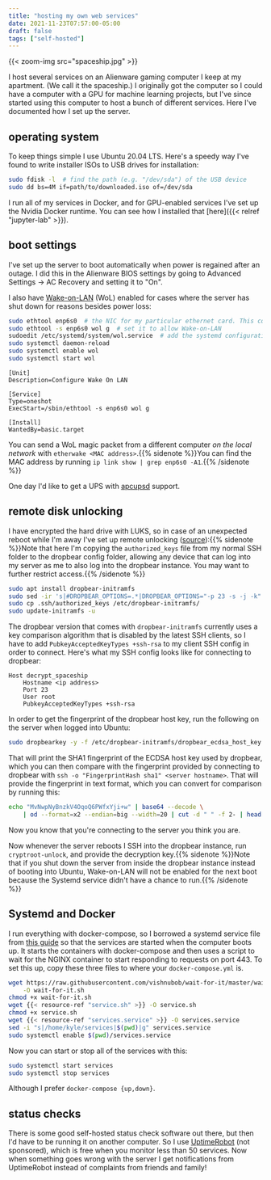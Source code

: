 ```yaml
---
title: "hosting my own web services"
date: 2021-11-23T07:57:00-05:00
draft: false
tags: ["self-hosted"]
---
```


{{< zoom-img src="spaceship.jpg" >}}

I host several services on an Alienware gaming computer I keep at my apartment. (We call it the spaceship.) I originally got the computer so I could have a computer with a GPU for machine learning projects, but I've since started using this computer to host a bunch of different services. Here I've documented how I set up the server.

## operating system

To keep things simple I use Ubuntu 20.04 LTS. Here's a speedy way I've found to write installer ISOs to USB drives for installation:

```sh
sudo fdisk -l  # find the path (e.g. "/dev/sda") of the USB device
sudo dd bs=4M if=path/to/downloaded.iso of=/dev/sda
```

I run all of my services in Docker, and for GPU-enabled services I've set up the Nvidia Docker runtime. You can see how I installed that [here]({{< relref "jupyter-lab" >}}).

## boot settings

I've set up the server to boot automatically when power is regained after an outage. I did this in the Alienware BIOS settings by going to Advanced Settings -> AC Recovery and setting it to "On".

I also have [Wake-on-LAN](https://help.ubuntu.com/community/WakeOnLan) (WoL) enabled for cases where the server has shut down for reasons besides power loss:

```sh
sudo ethtool enp6s0  # the NIC for my particular ethernet card. This command should list the letter "g" under "Supports Wake-on"
sudo ethtool -s enp6s0 wol g  # set it to allow Wake-on-LAN
sudoedit /etc/systemd/system/wol.service  # add the systemd configuration below so that the "g" is set at startup
sudo systemctl daemon-reload
sudo systemctl enable wol
sudo systemctl start wol
```

```systemd
[Unit]
Description=Configure Wake On LAN

[Service]
Type=oneshot
ExecStart=/sbin/ethtool -s enp6s0 wol g

[Install]
WantedBy=basic.target
```

You can send a WoL magic packet from a different computer *on the local network* with `etherwake <MAC address>`.{{% sidenote %}}You can find the MAC address by running `ip link show | grep enp6s0 -A1`.{{% /sidenote %}}

One day I'd like to get a UPS with [apcupsd](https://www.pontikis.net/blog/apc-ups-on-ubuntu-workstation) support.

## remote disk unlocking

I have encrypted the hard drive with LUKS, so in case of an unexpected reboot while I'm away I've set up remote unlocking ([source](https://hamy.io/post/0009/how-to-install-luks-encrypted-ubuntu-18.04.x-server-and-enable-remote-unlocking/)):{{% sidenote %}}Note that here I'm copying the `authorized_keys` file from my normal SSH folder to the dropbear config folder, allowing any device that can log into my server as me to also log into the dropbear instance. You may want to further restrict access.{{% /sidenote %}}

```sh
sudo apt install dropbear-initramfs
sudo sed -ir 's|#DROPBEAR_OPTIONS=.*|DROPBEAR_OPTIONS="-p 23 -s -j -k"|' /etc/dropbear-initramfs/config
sudo cp .ssh/authorized_keys /etc/dropbear-initramfs/
sudo update-initramfs -u
```

The dropbear version that comes with `dropbear-initramfs` currently uses a key comparison algorithm that is disabled by the latest SSH clients, so I have to add `PubkeyAcceptedKeyTypes +ssh-rsa` to my client SSH config in order to connect. Here's what my SSH config looks like for connecting to dropbear:

```ssh
Host decrypt_spaceship
	Hostname <ip address>
	Port 23
	User root
	PubkeyAcceptedKeyTypes +ssh-rsa
```

In order to get the fingerprint of the dropbear host key, run the following on the server when logged into Ubuntu:

```sh
sudo dropbearkey -y -f /etc/dropbear-initramfs/dropbear_ecdsa_host_key
```

That will print the SHA1 fingerprint of the ECDSA host key used by dropbear, which you can then compare with the fingerprint provided by connecting to dropbear with `ssh -o "FingerprintHash sha1" <server hostname>`. That will provide the fingerprint in text format, which you can convert for comparison by running this:

```sh
echo "MvNwpNyBnzkV4OqoQ6PWfxYji+w" | base64 --decode \
    | od --format=x2 --endian=big --width=20 | cut -d " " -f 2- | head -1
```

Now you know that you're connecting to the server you think you are.

Now whenever the server reboots I SSH into the dropbear instance, run `cryptroot-unlock`, and provide the decryption key.{{% sidenote %}}Note that if you shut down the server from inside the dropbear instance instead of booting into Ubuntu, Wake-on-LAN will not be enabled for the next boot because the Systemd service didn't have a chance to run.{{% /sidenote %}}

## Systemd and Docker

I run everything with docker-compose, so I borrowed a systemd service file from [this guide](https://selfhostedhome.com/start-docker-compose-using-systemd-on-debian/) so that the services are started when the computer boots up. It starts the containers with docker-compose and then uses a script to wait for the NGINX container to start responding to requests on port 443. To set this up, copy these three files to where your `docker-compose.yml` is.

```sh
wget https://raw.githubusercontent.com/vishnubob/wait-for-it/master/wait-for-it.sh \
    -O wait-for-it.sh
chmod +x wait-for-it.sh
wget {{< resource-ref "service.sh" >}} -O service.sh
chmod +x service.sh
wget {{< resource-ref "services.service" >}} -O services.service
sed -i "s|/home/kyle/services|$(pwd)|g" services.service
sudo systemctl enable $(pwd)/services.service
```

Now you can start or stop all of the services with this:

```sh
sudo systemctl start services
sudo systemctl stop services
```

Although I prefer `docker-compose {up,down}`.

## status checks

There is some good self-hosted status check software out there, but then I'd have to be running it on another computer. So I use [UptimeRobot](https://uptimerobot.com) (not sponsored), which is free when you monitor less than 50 services. Now when something goes wrong with the server I get notifications from UptimeRobot instead of complaints from friends and family!
